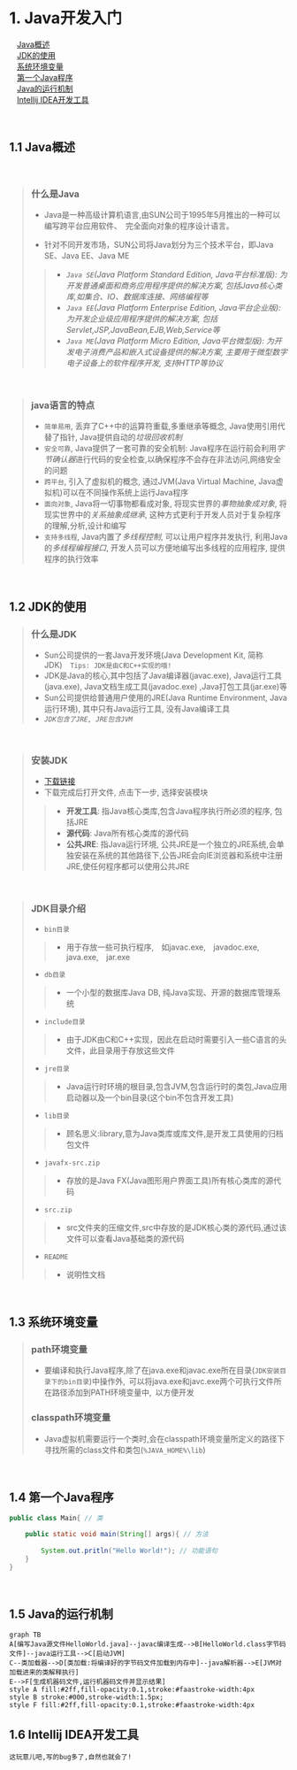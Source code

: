 <!-- 也不妄想做别人的·光，只想做自己的太阳，爱自己是终身浪漫的开始！ -->
# 1. Java开发入门

&emsp;[Java概述](#1.1)<br>
&emsp;[JDK的使用](#1.2)<br>
&emsp;[系统环境变量](#1.3)<br>
&emsp;[第一个Java程序](#1.4)<br>
&emsp;[Java的运行机制](#1.5)<br>
&emsp;[Intellij IDEA开发工具](#1.6)

<br>

## <span id=1.1>1.1 Java概述

<br>

> ### 什么是Java
>
> - Java是一种高级计算机语言,由SUN公司于1995年5月推出的一种可以编写跨平台应用软件、&ensp;完全面向对象的程序设计语言。
>
> - 针对不同开发市场，SUN公司将Java划分为三个技术平台，即Java SE、Java EE、Java ME
>
> > - *`Java SE`(Java Platform Standard Edition, Java平台标准版): 为开发普通桌面和商务应用程序提供的解决方案, 包括Java核心类库,如集合、IO、数据库连接、网络编程等*
> > - *`Java EE`(Java Platform Enterprise Edition, Java平台企业版): 为开发企业级应用程序提供的解决方案, 包括Servlet,JSP,JavaBean,EJB,Web,Service等*
> > - *`Java ME`(Java Platform Micro Edition, Java平台微型版): 为开发电子消费产品和嵌入式设备提供的解决方案, 主要用于微型数字电子设备上的软件程序开发, 支持HTTP等协议*

<br>

> ### java语言的特点
>
> - `简单易用`, 丢弃了C++中的运算符重载,多重继承等概念, Java使用引用代替了指针, Java提供自动的*垃圾回收机制*
> - `安全可靠`, Java提供了一套可靠的安全机制: Java程序在运行前会利用*字节确认器*进行代码的安全检查,以确保程序不会存在非法访问,网络安全的问题
> - `跨平台`, 引入了虚拟机的概念, 通过JVM(Java Virtual Machine, Java虚拟机)可以在不同操作系统上运行Java程序
> - `面向对象`, Java将一切事物都看成对象, 将现实世界的*事物抽象成对象*, 将现实世界中的*关系抽象成继承*, 这种方式更利于开发人员对于复杂程序的理解,分析,设计和编写
> - `支持多线程`, Java内置了*多线程控制*, 可以让用户程序并发执行, 利用Java的*多线程编程接口*, 开发人员可以方便地编写出多线程的应用程序, 提供程序的执行效率

<br>

## <span id=1.2>1.2 JDK的使用

> ### 什么是JDK
>
> - Sun公司提供的一套Java开发环境(Java Development Kit, 简称JDK)&emsp;`Tips: JDK是由C和C++实现的哦!`
> - JDK是Java的核心,其中包括了Java编译器(javac.exe), Java运行工具(java.exe), Java文档生成工具(javadoc.exe) ,Java打包工具(jar.exe)等
> - Sun公司提供给普通用户使用的JRE(Java Runtime Environment, Java运行环境), 其中只有Java运行工具, 没有Java编译工具
> - *`JDK包含了JRE, JRE包含JVM`*

<br>

> ### 安装JDK
>
> - [下载链接](http://www.oracle.com/technetwork/java/javase/downloads/index.html)
> - 下载完成后打开文件, 点击下一步, 选择安装模块
>
> > - **开发工具**: 指Java核心类库,包含Java程序执行所必须的程序, 包括JRE
> > - **源代码**: Java所有核心类库的源代码
> > - **公共JRE**: 指Java运行环境, 公共JRE是一个独立的JRE系统,会单独安装在系统的其他路径下,公告JRE会向IE浏览器和系统中注册JRE,使任何程序都可以使用公共JRE

<br>

> ### JDK目录介绍
>
> - `bin目录`
>
> > - 用于存放一些可执行程序,&emsp;如javac.exe,&emsp;javadoc.exe,&emsp;java.exe,&emsp;jar.exe
>
> - `db目录`
>
> > - 一个小型的数据库Java DB, 纯Java实现、开源的数据库管理系统
>
> - `include目录`
>
> > - 由于JDK由C和C++实现，因此在启动时需要引入一些C语言的头文件，此目录用于存放这些文件
>
> - `jre目录`
>
> > - Java运行时环境的根目录,包含JVM,包含运行时的类包,Java应用启动器以及一个bin目录(这个bin不包含开发工具)
>
> - `lib目录`
>
> > - 顾名思义:library,意为Java类库或库文件,是开发工具使用的归档包文件
>
> - `javafx-src.zip`
>
> > - 存放的是Java FX(Java图形用户界面工具)所有核心类库的源代码
>
> - `src.zip`
>
> > - src文件夹的压缩文件,src中存放的是JDK核心类的源代码,通过该文件可以查看Java基础类的源代码
>
> - `README`
>
> > - 说明性文档

<br>

## <span id=1.3>1.3 系统环境变量

> ### path环境变量
>
> - 要编译和执行Java程序,除了在java.exe和javac.exe所在目录(`JDK安装目录下的bin目录`)中操作外,&ensp;可以将java.exe和javc.exe两个可执行文件所在路径添加到PATH环境变量中,&ensp;以方便开发
>
> ### classpath环境变量
>
> - Java虚拟机需要运行一个类时,会在classpath环境变量所定义的路径下寻找所需的class文件和类包(`%JAVA_HOME%\lib`)
>

<br>

## <span id=1.4>1.4 第一个Java程序

```Java
public class Main{ // 类

    public static void main(String[] args){ // 方法
        
        System.out.pritln("Hello World!"); // 功能语句
    }
}
```

<br>

## <span id=1.5>1.5 Java的运行机制

```mermaid
graph TB
A[编写Java源文件HelloWorld.java]--javac编译生成-->B[HelloWorld.class字节码文件]--java运行工具-->C[启动JVM]
C--类加载器-->D[类加载:将编译好的字节码文件加载到内存中]--java解析器-->E[JVM对加载进来的类解释执行]
E-->F[生成机器码文件,运行机器码文件并显示结果]
style A fill:#2ff,fill-opacity:0.1,stroke:#faastroke-width:4px
style B stroke:#000,stroke-width:1.5px;
style F fill:#2ff,fill-opacity:0.1,stroke:#faastroke-width:4px
```

<!-- ```flow
st=>start: Start
e=>end: End
cond=>condition: Option
op1=>operation: solution_1
op2=>operation: solution_2

st->cond
cond(yes)->op1->e
cond(no)->op2->e
``` -->


## <span id=1.6>1.6 Intellij IDEA开发工具

`这玩意儿吧,写的bug多了,自然也就会了!`
